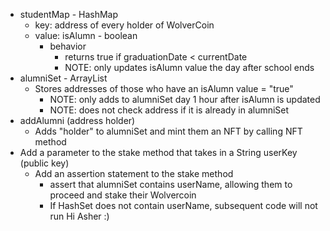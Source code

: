 - studentMap - HashMap
	- key: address of every holder of WolverCoin
	- value: isAlumn - boolean
		- behavior
			- returns true if graduationDate < currentDate
			- NOTE: only updates isAlumn value the day after school ends
- alumniSet - ArrayList
	- Stores addresses of those who have an isAlumn value = "true"
		- NOTE: only adds to alumniSet day 1 hour after isAlumn is updated
		- NOTE: does not check address if it is already in alumniSet
- addAlumni (address holder)
	- Adds "holder" to alumniSet and mint them an NFT by calling NFT method
- Add a parameter to the stake method that takes in a String userKey (public key)
	- Add an assertion statement to the stake method
		- assert that alumniSet contains userName, allowing them to proceed and stake their Wolvercoin
		- If HashSet does not contain userName, subsequent code will not run
Hi Asher :)
